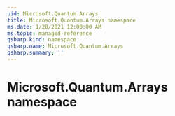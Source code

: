 ```yaml
---
uid: Microsoft.Quantum.Arrays
title: Microsoft.Quantum.Arrays namespace
ms.date: 1/28/2021 12:00:00 AM
ms.topic: managed-reference
qsharp.kind: namespace
qsharp.name: Microsoft.Quantum.Arrays
qsharp.summary: ''
---
```


# Microsoft.Quantum.Arrays namespace



